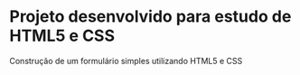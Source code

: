 # Projeto desenvolvido para estudo de HTML5 e CSS

Construção de um formulário simples utilizando HTML5 e CSS
